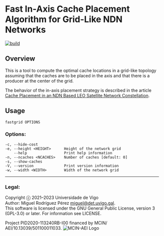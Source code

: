 Fast In-Axis Cache Placement Algorithm for Grid-Like NDN Networks 
===

[![build](https://github.com/ICARUS-ICN/fastgridcache/actions/workflows/build.yml/badge.svg)](https://github.com/ICARUS-ICN/fastgridcache/actions/workflows/build.yml)

Overview
---

This is a tool to compute the optimal cache locations in a grid-like topology assuming 
that the caches are to be placed in the axis and that there is a producer at the center
of the grid.

The behavior of the in-axis placement strategy is described in the article
[Cache Placement in an NDN Based LEO Satellite Network
Constellation](https://doi.org/10.1109/TAES.2022.3227530).

Usage
---

    fastgrid OPTIONS

### Options:


    -c, --hide-cost
    -e, --height <HEIGHT>      Height of the network grid
        --help                 Print help information
    -n, --ncaches <NCACHES>    Number of caches [default: 0]
    -s, --show-caches
    -V, --version              Print version information
    -w, --width <WIDTH>        Width of the network grid


---
### Legal:
Copyright ⓒ 2021–2023 Universidade de Vigo<br>
Author: Miguel Rodríguez Pérez <miguel@det.uvigo.gal>.<br>
This software is licensed under the GNU General Public License, version 3 (GPL-3.0) or later. For information see LICENSE.


Project PID2020-113240RB-I00 financed by MCIN/ AEI/10.13039/501100011033.
![MCIN-AEI Logo](https://icarus.det.uvigo.es/assets/img/logo-mcin-aei.png)
